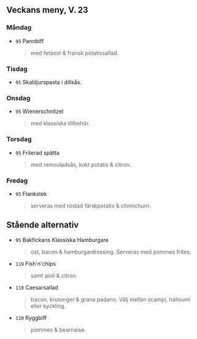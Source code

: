 ## Veckans meny, V. 23

### Måndag

* `95` Pannbiff 
  > med fetaost & fransk potatissallad.


### Tisdag

* `95` Skaldjurspasta i dillsås.
  

### Onsdag

* `95` Wienerschnitzel 
  > med klassiska tillbehör.

### Torsdag

* `95` Friterad spätta
  >  med remouladsås, kokt potatis & citron.

### Fredag

* `95` Flankstek
  >  serveras med rostad färskpotatis & chimichurri.

## Stående alternativ

* `95` Bakfickans Klassiska Hamburgare
  > ost, bacon & hamburgardressing. Serveras med pommes frites.

* `119` Fish'n'chips  
  >  samt aioli & citron.

* `119` Caesarsallad
  > bacon, krutonger & grana padano. Välj mellan scampi, halloumi eller kyckling.
  
* `119` Ryggbiff
  > pommes & bearnaise.

